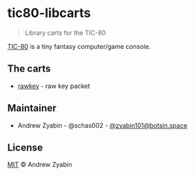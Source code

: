 # tic80-libcarts

> Library carts for the TIC-80

[TIC-80](https://tic.computer) is a tiny fantasy computer/game console.

## The carts

- [rawkey](rawkey.lua) - raw key packet

## Maintainer

- Andrew Zyabin - @schas002 - [@zyabin101@botsin.space](https://botsin.space/@zyabin101)

## License

[MIT](LICENSE) &copy; Andrew Zyabin
